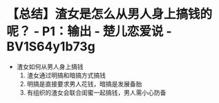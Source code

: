 # 【总结】渣女是怎么从男人身上搞钱的呢？ - P1：输出 - 楚儿恋爱说 - BV1S64y1b73g

-   渣女如何从男人身上搞钱
    1.  渣女通过明搞和暗搞方式搞钱
    2.  明搞是直接要求男人花钱，暗搞是发展备胎
    3.  有组织的渣女会联合闺蜜一起搞钱，男人需小心防备